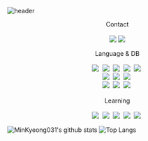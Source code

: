 ![header](https://capsule-render.vercel.app/api?type=waving&color=F9F0E6&height=180&section=header&text=MinKyeong&fontColor=4E5180&20render&fontSize=60&animation=fadeIn&fontAlign=25&fontAlignY=38)

<p align="center">
  Contact
  <br> <br>
  <a href="mailto:mingyg.kim@gmail.com"><img src="https://img.shields.io/badge/Gmail-d14836?style=flat-square&logo=Gmail&logoColor=white&link=mailto:mingyg.kim@gmail.com"/></a>
  <a href="https://github.com/MinKyeong031"><img src="https://img.shields.io/badge/GitHub-181717?style=flat-square&logo=GitHub&logoColor=white&link=https://github.com/MinKyeong031"/></a>
</p>

<p align="center">
  Language & DB
  <br> <br>
  <img src="https://img.shields.io/badge/Java-007396?style=flat-square&logo=Java&logoColor=white"/></a>&nbsp 
  <img src="https://img.shields.io/badge/Kotlin-0095D5?style=flat-square&logo=Kotlin&logoColor=white"/></a>&nbsp 
  <img src="https://img.shields.io/badge/Python-3766AB?style=flat-square&logo=Python&logoColor=white"/></a>&nbsp 
  <img src="https://img.shields.io/badge/C++-00599C?style=flat-square&logo=C%2B%2B&logoColor=white"/></a>&nbsp   
  <img src="https://img.shields.io/badge/C-A8B9CC?style=flat-square&logo=C&logoColor=white"/></a>&nbsp 
  <br>
  <img src="https://img.shields.io/badge/JSP-007396?style=flat-square&logo=Java&logoColor=white"/></a>&nbsp 
  <img src="https://img.shields.io/badge/HTML5-E34F26?style=flat-square&logo=HTML5&logoColor=white"/></a>&nbsp 
  <img src="https://img.shields.io/badge/CSS3-1572B6?style=flat-square&logo=CSS3&logoColor=white"/></a>&nbsp
  <br>
  <img src="https://img.shields.io/badge/OracleDB-6DB33F?style=flat-square&logo=Oracle&logoColor=white"/></a>&nbsp 
  <img src="https://img.shields.io/badge/Mysql-E6B91E?style=flat-square&logo=MySql&logoColor=white"/></a>&nbsp 
  <img src="https://img.shields.io/badge/Firebase-FFCA28?style=flat-square&logo=Firebase&logoColor=white"/></a>&nbsp 
  <br> <br>
  Learning
  <br> <br>
    <img src="https://img.shields.io/badge/Nodejs-339933?style=flat-square&logo=Node.js&logoColor=white"/></a>&nbsp 
  <img src="https://img.shields.io/badge/Spring-6DB33F?style=flat-square&logo=Spring&logoColor=white"/></a>&nbsp  
  <img src="https://img.shields.io/badge/CSharp-239120?style=flat-square&logo=C&Sharp&logoColor=white"/></a>&nbsp 
  <img src="https://img.shields.io/badge/ReactNative-61DAFB?style=flat-square&logo=React&logoColor=white"/></a>&nbsp 
    <img src="https://img.shields.io/badge/MongoDB-47A248?style=flat-square&logo=MongoDB&logoColor=white"/></a>&nbsp 
</p>

![MinKyeong031's github stats](https://github-readme-stats.vercel.app/api?username=MinKyeong031&show_icons=true&hide_border=true)
![Top Langs](https://github-readme-stats.vercel.app/api/top-langs/?username=MinKyeong031&layout=compact&langs_count=81&hide_border=true)
